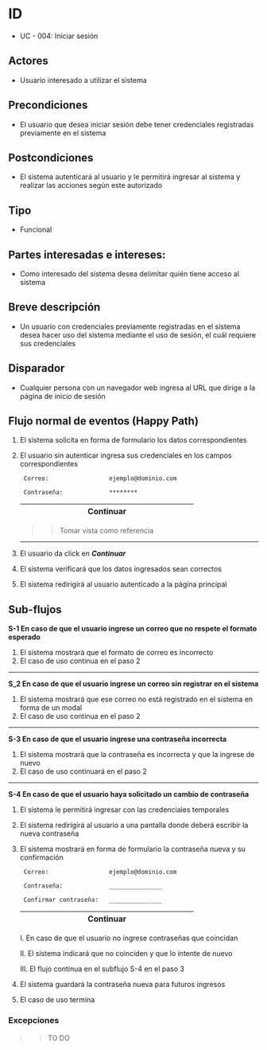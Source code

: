 # ID
 - UC - 004: Iniciar sesión
   
## Actores
 * Usuario interesado a utilizar el sistema

## Precondiciones
 * El usuario que desea iniciar sesión debe tener credenciales registradas previamente en el sistema

## Postcondiciones
 * El sistema autenticará al usuario y le permitirá ingresar al sistema y realizar las acciones según este autorizado
   
## Tipo 
 * Funcional

## Partes interesadas e intereses:
 * Como interesado del sistema desea delimitar quién tiene acceso al sistema

## Breve descripción
- Un usuario con credenciales previamente registradas en el sistema desea hacer uso del sistema mediante el uso de sesión, el cuál requiere sus credenciales

## Disparador
- Cualquier persona con un navegador web ingresa al URL que dirige a la página de inicio de sesión

## Flujo normal de eventos (Happy Path)
1. El sistema solicita en forma de formulario los datos correspondientes
2. El usuario sin autenticar ingresa sus credenciales en los campos correspondientes

        Correo:                 ejemplo@dominio.com

        Contraseña:             ********

   |||||||||Continuar|||||||||
   |-|-|-|-|-|:-:|:-:|:-:|-|-|-|:-:|-|-|-|-|-|
   >> Tomar vista como referencia
   ---
3. El usuario da click en __*Continuar*__
4. El sistema verificará que los datos ingresados sean correctos
5. El sistema redirigirá al usuario autenticado a la página principal

## Sub-flujos 
__S-1 En caso de que el usuario ingrese un correo que no respete el formato esperado__
1. El sistema mostrará que el formato de correo es incorrecto
2. El caso de uso continua en el paso 2
---
__S_2 En caso de que el usuario ingrese un correo sin registrar en el sistema__
1. El sistema mostrará que ese correo no está registrado en el sistema en forma de un modal
1. El caso de uso continua en el paso 2
---
__S-3 En caso de que el usuario ingrese una contraseña incorrecta__
1. El sistema mostrará que la contraseña es incorrecta y que la ingrese de nuevo
2. El caso de uso continuará en el paso 2
---
__S-4 En caso de que el usuario haya solicitado un cambio de contraseña__
1. El sistema le permitirá ingresar con las credenciales temporales
2. El sistema redirigirá al usuario a una pantalla donde deberá escribir la nueva contraseña
3. El sistema mostrará en forma de formulario la contraseña nueva y su confirmación
        
        Correo:                 ejemplo@dominio.com

        Contraseña:             _______________

        Confirmar contraseña:   _______________

   |||||||||Continuar|||||||||
   |-|-|-|-|-|:-:|:-:|:-:|-|-|-|:-:|-|-|-|-|-|

   I. En caso de que el usuario no ingrese contraseñas que coincidan

   II. El sistema indicará que no coinciden y que lo intente de nuevo

   III. El flujo continua en el subflujo S-4 en el paso 3

4. El sistema guardará la contraseña nueva para futuros ingresos
5. El caso de uso termina


### Excepciones
>> TO DO